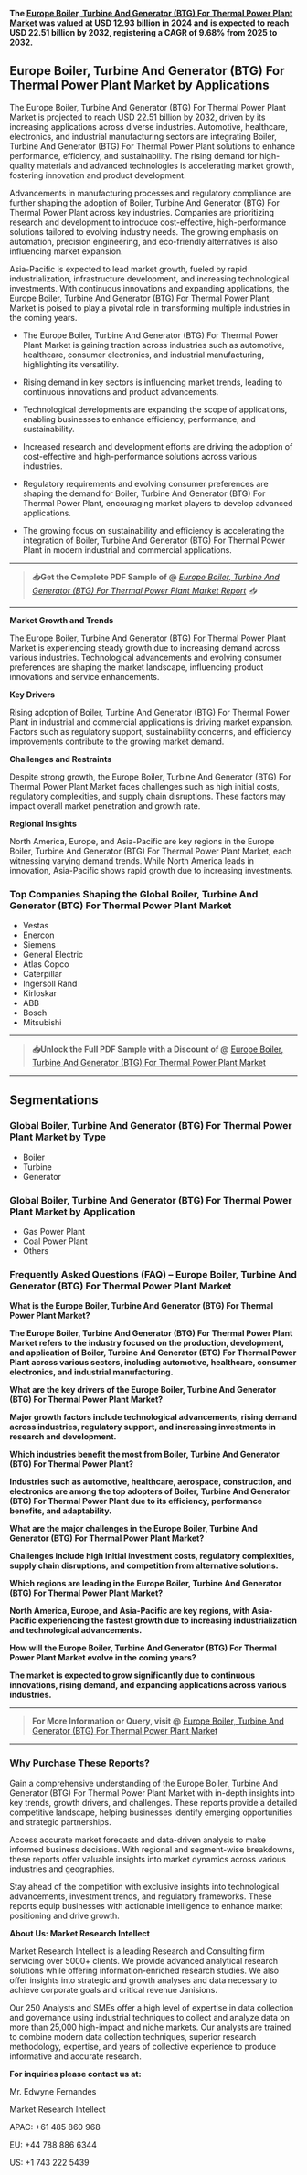 <p><strong>The <a href="https://www.marketresearchintellect.com/download-sample/?rid=1035757&amp;utm_source=Pulse-April-Europe&amp;utm_medium=852">Europe Boiler, Turbine And Generator (BTG) For Thermal Power Plant Market</a> was valued at USD 12.93 billion in 2024 and is expected to reach USD 22.51 billion by 2032, registering a CAGR of 9.68% from 2025 to 2032.</strong></p><h2>Europe Boiler, Turbine And Generator (BTG) For Thermal Power Plant Market by Applications&nbsp;</h2><p><p>The Europe Boiler, Turbine And Generator (BTG) For Thermal Power Plant Market is projected to reach USD 22.51 billion by 2032, driven by its increasing applications across diverse industries. Automotive, healthcare, electronics, and industrial manufacturing sectors are integrating Boiler, Turbine And Generator (BTG) For Thermal Power Plant solutions to enhance performance, efficiency, and sustainability. The rising demand for high-quality materials and advanced technologies is accelerating market growth, fostering innovation and product development.</p><p>Advancements in manufacturing processes and regulatory compliance are further shaping the adoption of Boiler, Turbine And Generator (BTG) For Thermal Power Plant across key industries. Companies are prioritizing research and development to introduce cost-effective, high-performance solutions tailored to evolving industry needs. The growing emphasis on automation, precision engineering, and eco-friendly alternatives is also influencing market expansion.</p><p>Asia-Pacific is expected to lead market growth, fueled by rapid industrialization, infrastructure development, and increasing technological investments. With continuous innovations and expanding applications, the Europe Boiler, Turbine And Generator (BTG) For Thermal Power Plant Market is poised to play a pivotal role in transforming multiple industries in the coming years.</p></p><ul><li><p>The Europe Boiler, Turbine And Generator (BTG) For Thermal Power Plant Market is gaining traction across industries such as automotive, healthcare, consumer electronics, and industrial manufacturing, highlighting its versatility.</p></li><li><p>Rising demand in key sectors is influencing market trends, leading to continuous innovations and product advancements.</p></li><li><p>Technological developments are expanding the scope of applications, enabling businesses to enhance efficiency, performance, and sustainability.</p></li><li><p>Increased research and development efforts are driving the adoption of cost-effective and high-performance solutions across various industries.</p></li><li><p>Regulatory requirements and evolving consumer preferences are shaping the demand for Boiler, Turbine And Generator (BTG) For Thermal Power Plant, encouraging market players to develop advanced applications.</p></li><li><p>The growing focus on sustainability and efficiency is accelerating the integration of Boiler, Turbine And Generator (BTG) For Thermal Power Plant in modern industrial and commercial applications.</p></li></ul><hr /><blockquote><p><strong><span class="font-[700]">📥Get the Complete PDF Sample of @ </span></strong><em><span class="font-[700]"><a href="https://www.marketresearchintellect.com/download-sample/?rid=1035757&amp;utm_source=Pulse-April-Europe&amp;utm_medium=852" target="_blank" data-tracking-control-name="article-ssr-frontend-pulse_little-text-block" data-tracking-will-navigate="" data-test-link="">Europe Boiler, Turbine And Generator (BTG) For Thermal Power Plant Market Report</a>&nbsp;📥</span></em></p></blockquote><hr /><p class="" data-start="77" data-end="360"><strong data-start="77" data-end="105">Market Growth and Trends</strong></p><p class="" data-start="77" data-end="360">The Europe Boiler, Turbine And Generator (BTG) For Thermal Power Plant Market is experiencing steady growth due to increasing demand across various industries. Technological advancements and evolving consumer preferences are shaping the market landscape, influencing product innovations and service enhancements.</p><p class="" data-start="362" data-end="606"><strong data-start="362" data-end="377">Key Drivers</strong></p><p class="" data-start="362" data-end="606">Rising adoption of Boiler, Turbine And Generator (BTG) For Thermal Power Plant in industrial and commercial applications is driving market expansion. Factors such as regulatory support, sustainability concerns, and efficiency improvements contribute to the growing market demand.</p><p class="" data-start="608" data-end="849"><strong data-start="608" data-end="637">Challenges and Restraints</strong></p><p class="" data-start="608" data-end="849">Despite strong growth, the Europe Boiler, Turbine And Generator (BTG) For Thermal Power Plant Market faces challenges such as high initial costs, regulatory complexities, and supply chain disruptions. These factors may impact overall market penetration and growth rate.</p><p class="" data-start="851" data-end="1095"><strong data-start="851" data-end="872">Regional Insights</strong></p><p class="" data-start="851" data-end="1095">North America, Europe, and Asia-Pacific are key regions in the Europe Boiler, Turbine And Generator (BTG) For Thermal Power Plant Market, each witnessing varying demand trends. While North America leads in innovation, Asia-Pacific shows rapid growth due to increasing investments.</p><p><h3>Top Companies Shaping the Global Boiler, Turbine And Generator (BTG) For Thermal Power Plant Market </h3><ul><li>Vestas</li><li>Enercon</li><li>Siemens</li><li>General Electric</li><li>Atlas Copco</li><li>Caterpillar</li><li>Ingersoll Rand</li><li>Kirloskar</li><li>ABB</li><li>Bosch</li><li>Mitsubishi</li></ul></p><hr /><blockquote><p><strong>📥Unlock the Full PDF Sample with a Discount of @</strong> <a href="https://www.marketresearchintellect.com/ask-for-discount/?rid=1035757&amp;utm_source=Pulse-April-Europe&amp;utm_medium=852">Europe Boiler, Turbine And Generator (BTG) For Thermal Power Plant Market</a></p></blockquote><hr /><p><h2>Segmentations</h2><h3>Global Boiler, Turbine And Generator (BTG) For Thermal Power Plant Market by Type</h3><ul><li>Boiler</li><li>Turbine</li><li>Generator</li></ul><h3>Global Boiler, Turbine And Generator (BTG) For Thermal Power Plant Market by Application</h3><ul><li>Gas Power Plant</li><li>Coal Power Plant</li><li>Others</li></ul></p><h3><strong>Frequently Asked Questions (FAQ) &ndash; Europe Boiler, Turbine And Generator (BTG) For Thermal Power Plant Market</strong></h3><p><strong>What is the Europe Boiler, Turbine And Generator (BTG) For Thermal Power Plant Market?</strong></p><p><strong>The Europe Boiler, Turbine And Generator (BTG) For Thermal Power Plant Market refers to the industry focused on the production, development, and application of Boiler, Turbine And Generator (BTG) For Thermal Power Plant across various sectors, including automotive, healthcare, consumer electronics, and industrial manufacturing.</strong></p><p><strong>What are the key drivers of the Europe Boiler, Turbine And Generator (BTG) For Thermal Power Plant Market?</strong></p><p><strong>Major growth factors include technological advancements, rising demand across industries, regulatory support, and increasing investments in research and development.</strong></p><p><strong>Which industries benefit the most from Boiler, Turbine And Generator (BTG) For Thermal Power Plant?</strong></p><p><strong>Industries such as automotive, healthcare, aerospace, construction, and electronics are among the top adopters of Boiler, Turbine And Generator (BTG) For Thermal Power Plant due to its efficiency, performance benefits, and adaptability.</strong></p><p><strong>What are the major challenges in the Europe Boiler, Turbine And Generator (BTG) For Thermal Power Plant Market?</strong></p><p><strong>Challenges include high initial investment costs, regulatory complexities, supply chain disruptions, and competition from alternative solutions.</strong></p><p><strong>Which regions are leading in the Europe Boiler, Turbine And Generator (BTG) For Thermal Power Plant Market?</strong></p><p><strong>North America, Europe, and Asia-Pacific are key regions, with Asia-Pacific experiencing the fastest growth due to increasing industrialization and technological advancements.</strong></p><p><strong>How will the Europe Boiler, Turbine And Generator (BTG) For Thermal Power Plant Market evolve in the coming years?</strong></p><p><strong>The market is expected to grow significantly due to continuous innovations, rising demand, and expanding applications across various industries.</strong></p><hr /><blockquote><p><span class="font-[700]"><strong>For More Information or Query, visit&nbsp;@</strong>&nbsp;</span><span class="font-[700]"><a href="https://www.marketresearchintellect.com/product/boiler-turbine-and-generator-btg-for-thermal-power-plant-market/?utm_source=Linkedin&utm_medium=852" target="_blank" data-tracking-control-name="article-ssr-frontend-pulse_little-text-block" data-tracking-will-navigate="" data-test-link="">Europe Boiler, Turbine And Generator (BTG) For Thermal Power Plant Market</a></span></p></blockquote><hr /><h3><strong data-start="0" data-end="31">Why Purchase These Reports?</strong></h3><p class="" data-start="35" data-end="297">Gain a comprehensive understanding of the Europe Boiler, Turbine And Generator (BTG) For Thermal Power Plant Market with in-depth insights into key trends, growth drivers, and challenges. These reports provide a detailed competitive landscape, helping businesses identify emerging opportunities and strategic partnerships.</p><p class="" data-start="299" data-end="540">Access accurate market forecasts and data-driven analysis to make informed business decisions. With regional and segment-wise breakdowns, these reports offer valuable insights into market dynamics across various industries and geographies.</p><p class="" data-start="542" data-end="784">Stay ahead of the competition with exclusive insights into technological advancements, investment trends, and regulatory frameworks. These reports equip businesses with actionable intelligence to enhance market positioning and drive growth.</p><p><strong><span class="font-[700]">About Us: Market Research Intellect</span></strong></p><p><span class="">Market Research Intellect is a leading Research and Consulting firm servicing over 5000+ clients. We provide advanced analytical research solutions while offering information-enriched research studies.&nbsp;</span>We also offer insights into strategic and growth analyses and data necessary to achieve corporate goals and critical revenue Janisions.</p><p><span class="">Our 250 Analysts and SMEs offer a high level of expertise in data collection and governance using industrial techniques to collect and analyze data on more than 25,000 high-impact and niche markets. Our analysts are trained to combine modern data collection techniques, superior research methodology, expertise, and years of collective experience to produce informative and accurate research.</span></p><p><strong>For inquiries please contact us at:</strong></p><p>Mr. Edwyne Fernandes</p><p>Market Research Intellect</p><p>APAC: +61 485 860 968</p><p>EU: +44 788 886 6344</p><p>US: +1 743 222 5439</p>